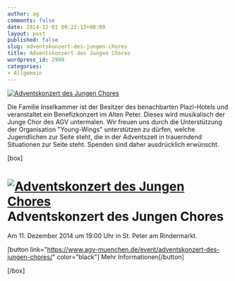 ```yaml
---
author: ag
comments: false
date: 2014-12-01 00:22:13+00:00
layout: post
published: false
slug: adventskonzert-des-jungen-chores
title: Adventskonzert des Jungen Chores
wordpress_id: 2999
categories:
- Allgemein
---
```


[![Adventskonzert des Jungen Chores](https://www.agv-muenchen.de/wp-content/uploads/2014/12/1956703_894607147225778_3317675867876405553_o.jpg)](https://www.agv-muenchen.de/event/adventskonzert-des-jungen-chores/)

Die Familie Inselkammer ist der Besitzer des benachbarten Plazl-Hotels und veranstaltet ein Benefizkonzert im Alten Peter. Dieses wird musikalisch der Junge Chor des AGV untermalen.
Wir freuen uns durch die Unterstützung der Organisation "Young-Wings" unterstützen zu dürfen, welche Jugendlichen zur Seite steht, die in der Adventszeit in trauerndend Situationen zur Seite steht. Spenden sind daher ausdrücklich erwünscht.

[box]

# [![Adventskonzert des Jungen Chores](https://www.agv-muenchen.de/wp-content/uploads/2014/12/1956703_894607147225778_3317675867876405553_o.jpg)](https://www.agv-muenchen.de/event/adventskonzert-des-jungen-chores/)Adventskonzert des Jungen Chores

Am 11. Dezember 2014 um 19:00 Uhr in St. Peter am Rindermarkt.

[button link="https://www.agv-muenchen.de/event/adventskonzert-des-jungen-chores/" color="black"] Mehr Informationen[/button]

[/box]
